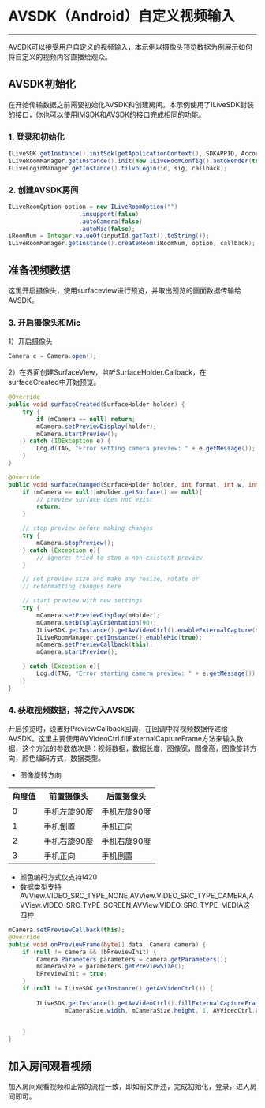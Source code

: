 # AVSDK（Android）自定义视频输入

------

AVSDK可以接受用户自定义的视频输入，本示例以摄像头预览数据为例展示如何将自定义的视频内容直播给观众。

## AVSDK初始化
在开始传输数据之前需要初始化AVSDK和创建房间。本示例使用了ILiveSDK封装的接口，你也可以使用IMSDK和AVSDK的接口完成相同的功能。
### 1. 登录和初始化

```java
ILiveSDK.getInstance().initSdk(getApplicationContext(), SDKAPPID, AccountType);
ILiveRoomManager.getInstance().init(new ILiveRoomConfig().autoRender(true));
ILiveLoginManager.getInstance().tilvbLogin(id, sig, callback);
```

### 2. 创建AVSDK房间
```java
ILiveRoomOption option = new ILiveRoomOption("")
                    .imsupport(false)
                    .autoCamera(false)
                    .autoMic(false);
iRoomNum = Integer.valueOf(inputId.getText().toString());
ILiveRoomManager.getInstance().createRoom(iRoomNum, option, callback);
```
## 准备视频数据
这里开启摄像头，使用surfaceview进行预览，并取出预览的画面数据传输给AVSDK。
### 3. 开启摄像头和Mic
1）开启摄像头
```java
Camera c = Camera.open();

```
2）在界面创建SurfaceView，监听SurfaceHolder.Callback，在surfaceCreated中开始预览。
```java
@Override
public void surfaceCreated(SurfaceHolder holder) {
    try {
        if (mCamera == null) return;
        mCamera.setPreviewDisplay(holder);
        mCamera.startPreview();
    } catch (IOException e) {
        Log.d(TAG, "Error setting camera preview: " + e.getMessage());
    }
}

@Override
public void surfaceChanged(SurfaceHolder holder, int format, int w, int h) {
    if (mCamera == null||mHolder.getSurface() == null){
        // preview surface does not exist
        return;
    }

    // stop preview before making changes
    try {
        mCamera.stopPreview();
    } catch (Exception e){
        // ignore: tried to stop a non-existent preview
    }

    // set preview size and make any resize, rotate or
    // reformatting changes here

    // start preview with new settings
    try {
        mCamera.setPreviewDisplay(mHolder);
        mCamera.setDisplayOrientation(90);
        ILiveSDK.getInstance().getAvVideoCtrl().enableExternalCapture(true,callback);
        ILiveRoomManager.getInstance().enableMic(true);
        mCamera.setPreviewCallback(this);
        mCamera.startPreview();

    } catch (Exception e){
        Log.d(TAG, "Error starting camera preview: " + e.getMessage());
    }
}

```

### 4. 获取视频数据，将之传入AVSDK
开启预览时，设置好PreviewCallback回调，在回调中将视频数据传递给AVSDK。这里主要使用AVVideoCtrl.fillExternalCaptureFrame方法来输入数据，这个方法的参数依次是：视频数据，数据长度，图像宽，图像高，图像旋转方向，颜色编码方式，数据类型。


 - 图像旋转方向

| 角度值  | 前置摄像头   |  后置摄像头  |
| --------   | -----  | ----  |
| 0        | 手机左旋90度 |   手机左旋90度     |
| 1        |   手机倒置   |   手机正向   |
| 2        |    手机右旋90度    |  手机右旋90度  |
| 3        |    手机正向    |  手机倒置   | 

- 颜色编码方式仅支持I420
- 数据类型支持AVView.VIDEO_SRC_TYPE_NONE,AVView.VIDEO_SRC_TYPE_CAMERA,AVView.VIDEO_SRC_TYPE_SCREEN,AVView.VIDEO_SRC_TYPE_MEDIA这四种

```java
mCamera.setPreviewCallback(this);
@Override
public void onPreviewFrame(byte[] data, Camera camera) {
    if (null != camera && !bPreviewInit) {
        Camera.Parameters parameters = camera.getParameters();
        mCameraSize = parameters.getPreviewSize();
        bPreviewInit = true;
    }
    if (null != ILiveSDK.getInstance().getAvVideoCtrl()) {
        
        ILiveSDK.getInstance().getAvVideoCtrl().fillExternalCaptureFrame(data, data.length,
                mCameraSize.width, mCameraSize.height, 1, AVVideoCtrl.COLOR_FORMAT_I420, AVView.VIDEO_SRC_TYPE_CAMERA);

        
    }
}
```
## 加入房间观看视频
加入房间观看视频和正常的流程一致，即如前文所述，完成初始化，登录，进入房间即可。

